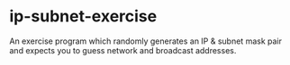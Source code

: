 # ip-subnet-exercise
An exercise program which randomly generates an IP &amp; subnet mask pair and expects you to guess network and broadcast addresses.
